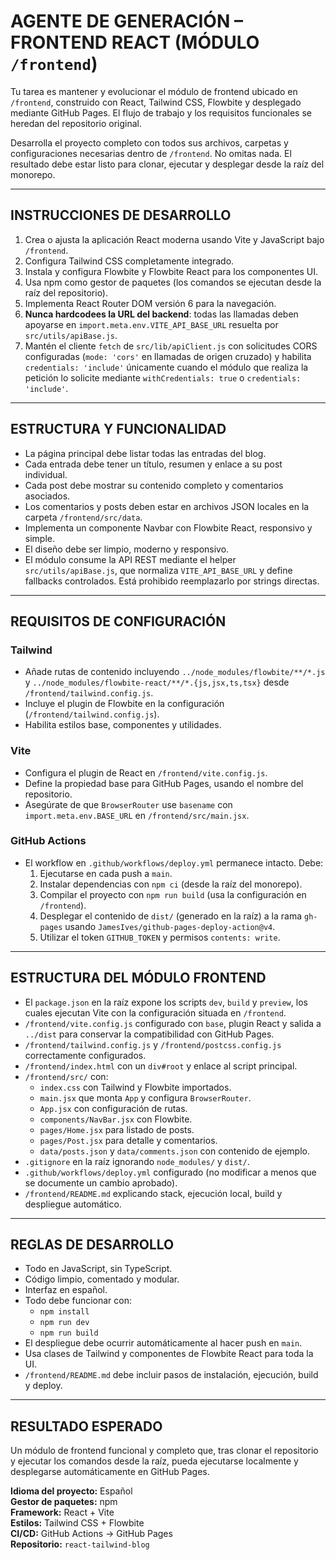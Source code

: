 # AGENTE DE GENERACIÓN – FRONTEND REACT (MÓDULO `/frontend`)

Tu tarea es mantener y evolucionar el módulo de frontend ubicado en `/frontend`, construido con React, Tailwind CSS, Flowbite y desplegado mediante GitHub Pages. El flujo de trabajo y los requisitos funcionales se heredan del repositorio original.

Desarrolla el proyecto completo con todos sus archivos, carpetas y configuraciones necesarias dentro de `/frontend`. No omitas nada. El resultado debe estar listo para clonar, ejecutar y desplegar desde la raíz del monorepo.

---

## INSTRUCCIONES DE DESARROLLO

1. Crea o ajusta la aplicación React moderna usando Vite y JavaScript bajo `/frontend`.
2. Configura Tailwind CSS completamente integrado.
3. Instala y configura Flowbite y Flowbite React para los componentes UI.
4. Usa npm como gestor de paquetes (los comandos se ejecutan desde la raíz del repositorio).
5. Implementa React Router DOM versión 6 para la navegación.
6. **Nunca hardcodees la URL del backend**: todas las llamadas deben apoyarse en `import.meta.env.VITE_API_BASE_URL` resuelta por `src/utils/apiBase.js`.
7. Mantén el cliente `fetch` de `src/lib/apiClient.js` con solicitudes CORS configuradas (`mode: 'cors'` en llamadas de origen cruzado) y habilita `credentials: 'include'` únicamente cuando el módulo que realiza la petición lo solicite mediante `withCredentials: true` o `credentials: 'include'`.

---

## ESTRUCTURA Y FUNCIONALIDAD

- La página principal debe listar todas las entradas del blog.
- Cada entrada debe tener un título, resumen y enlace a su post individual.
- Cada post debe mostrar su contenido completo y comentarios asociados.
- Los comentarios y posts deben estar en archivos JSON locales en la carpeta `/frontend/src/data`.
- Implementa un componente Navbar con Flowbite React, responsivo y simple.
- El diseño debe ser limpio, moderno y responsivo.
- El módulo consume la API REST mediante el helper `src/utils/apiBase.js`, que normaliza `VITE_API_BASE_URL` y define fallbacks controlados. Está prohibido reemplazarlo por strings directas.

---

## REQUISITOS DE CONFIGURACIÓN

### Tailwind
- Añade rutas de contenido incluyendo `../node_modules/flowbite/**/*.js` y `../node_modules/flowbite-react/**/*.{js,jsx,ts,tsx}` desde `/frontend/tailwind.config.js`.
- Incluye el plugin de Flowbite en la configuración (`/frontend/tailwind.config.js`).
- Habilita estilos base, componentes y utilidades.

### Vite
- Configura el plugin de React en `/frontend/vite.config.js`.
- Define la propiedad base para GitHub Pages, usando el nombre del repositorio.
- Asegúrate de que `BrowserRouter` use `basename` con `import.meta.env.BASE_URL` en `/frontend/src/main.jsx`.

### GitHub Actions
- El workflow en `.github/workflows/deploy.yml` permanece intacto. Debe:
  1. Ejecutarse en cada push a `main`.
  2. Instalar dependencias con `npm ci` (desde la raíz del monorepo).
  3. Compilar el proyecto con `npm run build` (usa la configuración en `/frontend`).
  4. Desplegar el contenido de `dist/` (generado en la raíz) a la rama `gh-pages` usando `JamesIves/github-pages-deploy-action@v4`.
  5. Utilizar el token `GITHUB_TOKEN` y permisos `contents: write`.

---

## ESTRUCTURA DEL MÓDULO FRONTEND

- El `package.json` en la raíz expone los scripts `dev`, `build` y `preview`, los cuales ejecutan Vite con la configuración situada en `/frontend`.
- `/frontend/vite.config.js` configurado con `base`, plugin React y salida a `../dist` para conservar la compatibilidad con GitHub Pages.
- `/frontend/tailwind.config.js` y `/frontend/postcss.config.js` correctamente configurados.
- `/frontend/index.html` con un `div#root` y enlace al script principal.
- `/frontend/src/` con:
  - `index.css` con Tailwind y Flowbite importados.
  - `main.jsx` que monta `App` y configura `BrowserRouter`.
  - `App.jsx` con configuración de rutas.
  - `components/NavBar.jsx` con Flowbite.
  - `pages/Home.jsx` para listado de posts.
  - `pages/Post.jsx` para detalle y comentarios.
  - `data/posts.json` y `data/comments.json` con contenido de ejemplo.
- `.gitignore` en la raíz ignorando `node_modules/` y `dist/`.
- `.github/workflows/deploy.yml` configurado (no modificar a menos que se documente un cambio aprobado).
- `/frontend/README.md` explicando stack, ejecución local, build y despliegue automático.

---

## REGLAS DE DESARROLLO

- Todo en JavaScript, sin TypeScript.
- Código limpio, comentado y modular.
- Interfaz en español.
- Todo debe funcionar con:
  - `npm install`
  - `npm run dev`
  - `npm run build`
- El despliegue debe ocurrir automáticamente al hacer push en `main`.
- Usa clases de Tailwind y componentes de Flowbite React para toda la UI.
- `/frontend/README.md` debe incluir pasos de instalación, ejecución, build y deploy.

---

## RESULTADO ESPERADO

Un módulo de frontend funcional y completo que, tras clonar el repositorio y ejecutar los comandos desde la raíz, pueda ejecutarse localmente y desplegarse automáticamente en GitHub Pages.

**Idioma del proyecto:** Español  
**Gestor de paquetes:** npm  
**Framework:** React + Vite  
**Estilos:** Tailwind CSS + Flowbite  
**CI/CD:** GitHub Actions → GitHub Pages  
**Repositorio:** `react-tailwind-blog`
